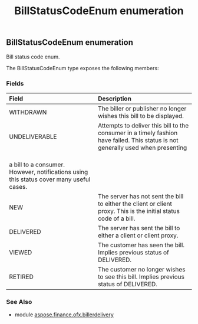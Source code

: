 ﻿---
title: BillStatusCodeEnum enumeration
second_title: Aspose.Finance for Python via .NET API References
description: 
type: docs
weight: 420
url: /python-net/aspose.finance.ofx.billerdelivery/billstatuscodeenum/
is_root: false
---

## BillStatusCodeEnum enumeration

Bill status code enum.



The BillStatusCodeEnum type exposes the following members:

### Fields
| Field | Description |
| :- | :- |
| WITHDRAWN | The biller or publisher no longer wishes this bill to be displayed. |
| UNDELIVERABLE | Attempts to deliver this bill to the consumer in a timely fashion have failed. This status is not generally used when presenting<br/>a bill to a consumer. However, notifications using this status cover many useful cases. |
| NEW | The server has not sent the bill to either the client or client proxy. This is the initial status code of a bill. |
| DELIVERED | The server has sent the bill to either a client or client proxy. |
| VIEWED | The customer has seen the bill. Implies previous status of DELIVERED. |
| RETIRED | The customer no longer wishes to see this bill. Implies previous status of DELIVERED. |


### See Also

* module [aspose.finance.ofx.billerdelivery](../)
